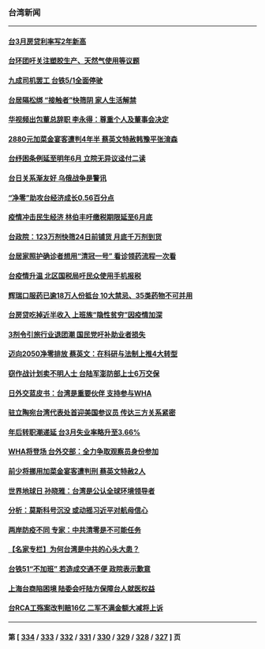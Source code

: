 ### 台湾新闻
---
#### [台3月房贷利率写2年新高](../../pages/ncid1349361/n13717844.md) 
#### [台环团吁关注塑胶生产、天然气使用等议题](../../pages/ncid1349361/n13717752.md) 
#### [九成司机罢工 台铁5/1全面停驶](../../pages/ncid1349361/n13717822.md) 
#### [台居隔松绑 “接触者”快筛阴 家人生活解禁](../../pages/ncid1349361/n13717749.md) 
#### [华视频出包董总辞职 李永得：尊重个人及董事会决定](../../pages/ncid1349361/n13717783.md) 
#### [2880元加菜金宴客遭判4年半 蔡英文特赦韩豫平张淯森](../../pages/ncid1349361/n13717781.md) 
#### [台纾困条例延至明年6月 立院无异议迳付二读](../../pages/ncid1349361/n13717748.md) 
#### [台日关系渐友好 乌俄战争是警讯](../../pages/ncid1349361/n13717737.md) 
#### [“净零”助攻台经济成长0.56百分点](../../pages/ncid1349361/n13717754.md) 
#### [疫情冲击民生经济 林伯丰吁缴税期限延至6月底](../../pages/ncid1349361/n13717756.md) 
#### [台政院：123万剂快筛24日前铺货 月底千万剂到货](../../pages/ncid1349361/n13717757.md) 
#### [台居家照护确诊者想用“清冠一号” 看诊领药流程一次看](../../pages/ncid1349361/n13717760.md) 
#### [台疫情升温 北区国税局吁民众使用手机报税](../../pages/ncid1349361/n13717762.md) 
#### [辉瑞口服药已逾18万人份抵台 10大禁忌、35类药物不可并用](../../pages/ncid1349361/n13717763.md) 
#### [台房贷吃掉近半收入 上班族“隐性贫穷”因疫情加深](../../pages/ncid1349361/n13717764.md) 
#### [3剂令引旅行业退团潮 国民党吁补助业者损失](../../pages/ncid1349361/n13717766.md) 
#### [迈向2050净零排放 蔡英文：在科研与法制上推4大转型](../../pages/ncid1349361/n13717730.md) 
#### [窃作战计划卖不明人士 台陆军澎防部上士6万交保](../../pages/ncid1349361/n13717701.md) 
#### [日外交蓝皮书：台湾是重要伙伴 支持参与WHA](../../pages/ncid1349361/n13717698.md) 
#### [驻立陶宛台湾代表处首迎美国参议员 传达三方关系紧密](../../pages/ncid1349361/n13717695.md) 
#### [年后转职潮递延 台3月失业率略升至3.66%](../../pages/ncid1349361/n13717693.md) 
#### [WHA将登场 台外交部：全力争取观察员身份参加](../../pages/ncid1349361/n13716883.md) 
#### [前少将挪用加菜金宴客遭判刑 蔡英文特赦2人](../../pages/ncid1349361/n13717493.md) 
#### [世界地球日 孙晓雅：台湾是公认全球环境领导者](../../pages/ncid1349361/n13717586.md) 
#### [分析：莫斯科号沉没 或动摇习近平对航母信心](../../pages/ncid1349361/n13717216.md) 
#### [两岸防疫不同 专家：中共清零是不可能任务](../../pages/ncid1349361/n13717152.md) 
#### [【名家专栏】为何台湾是中共的心头大患？](../../pages/ncid1349361/n13716917.md) 
#### [台铁51“不加班” 若造成交通不便 政院表示歉意](../../pages/ncid1349361/n13717020.md) 
#### [上海台商陷困境 陆委会吁陆方保障台人就医权益](../../pages/ncid1349361/n13717015.md) 
#### [台RCA工殇案改判赔16亿 二军不满金额大减将上诉](../../pages/ncid1349361/n13717052.md) 

---
#### 第 [ [334](./334.md) / [333](./333.md) / [332](./332.md) / [331](./331.md) / [330](./330.md) / [329](./329.md) / [328](./328.md) / [327](./327.md) ] 页

